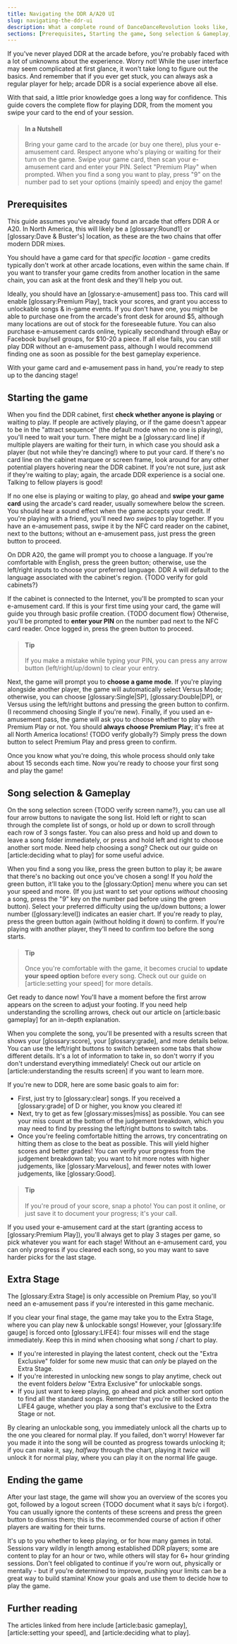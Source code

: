 ```yaml
---
title: Navigating the DDR A/A20 UI
slug: navigating-the-ddr-ui
description: What a complete round of DanceDanceRevolution looks like, from swiping your card to walking away from the cabinet.
sections: [Prerequisites, Starting the game, Song selection & Gameplay, Extra Stage, Ending the game, Further reading]
---
```

If you've never played DDR at the arcade before, you're probably faced with a lot of unknowns about the experience. Worry not! While the user interface may seem complicated at first glance, it won't take long to figure out the basics. And remember that if you ever get stuck, you can always ask a regular player for help; arcade DDR is a social experience above all else.

With that said, a little prior knowledge goes a long way for confidence. This guide covers the complete flow for playing DDR, from the moment you swipe your card to the end of your session.

> #### In a Nutshell
> Bring your game card to the arcade (or buy one there), plus your e-amusement card. Respect anyone who's playing or waiting for their turn on the game. Swipe your game card, then scan your e-amusement card and enter your PIN. Select "Premium Play" when prompted. When you find a song you want to play, press "9" on the number pad to set your options (mainly speed) and enjoy the game!

## Prerequisites

This guide assumes you've already found an arcade that offers DDR A or A20.  In North America, this will likely be a [glossary:Round1] or [glossary:Dave & Buster's] location, as these are the two chains that offer modern DDR mixes.

You should have a game card for that *specific location* - game credits typically don't work at other arcade locations, even within the same chain. If you want to transfer your game credits from another location in the same chain, you can ask at the front desk and they'll help you out.

Ideally, you should have an [glossary:e-amusement] pass too. This card will enable [glossary:Premium Play], track your scores, and grant you access to unlockable songs & in-game events. If you don't have one, you might be able to purchase one from the arcade's front desk for around $5, although many locations are out of stock for the foreseeable future. You can also purchase e-amusement cards online, typically secondhand through eBay or Facebook buy/sell groups, for $10-20 a piece. If all else fails, you can still play DDR without an e-amusement pass, although I would recommend finding one as soon as possible for the best gameplay experience.

With your game card and e-amusement pass in hand, you're ready to step up to the dancing stage!

## Starting the game

When you find the DDR cabinet, first **check whether anyone is playing** or waiting to play. If people are actively playing, or if the game doesn't appear to be in the "attract sequence" (the default mode when no one is playing), you'll need to wait your turn. There might be a [glossary:card line] if multiple players are waiting for their turn, in which case you should ask a player (but not while they're dancing!) where to put your card. If there's no card line on the cabinet marquee or screen frame, look around for any other potential players hovering near the DDR cabinet. If you're not sure, just ask if they're waiting to play; again, the arcade DDR experience is a social one. Talking to fellow players is good!

If no one else is playing or waiting to play, go ahead and **swipe your game card** using the arcade's card reader, usually somewhere below the screen. You should hear a sound effect when the game accepts your credit. If you're playing with a friend, you'll need *two swipes* to play together. If you have an e-amusement pass, swipe it by the NFC card reader on the cabinet, next to the buttons; without an e-amusement pass, just press the green button to proceed.

On DDR A20, the game will prompt you to choose a language. If you're comfortable with English, press the green button; otherwise, use the left/right inputs to choose your preferred language. DDR A will default to the language associated with the cabinet's region. {TODO verify for gold cabinets?}

If the cabinet is connected to the Internet, you'll be prompted to scan your e-amusement card. If this is your first time using your card, the game will guide you through basic profile creation. {TODO document flow} Otherwise, you'll be prompted to **enter your PIN** on the number pad next to the NFC card reader. Once logged in, press the green button to proceed.

> #### Tip
> If you make a mistake while typing your PIN, you can press any arrow button (left/right/up/down) to clear your entry.

Next, the game will prompt you to **choose a game mode**. If you're playing alongside another player, the game will automatically select Versus Mode; otherwise, you can choose [glossary:Single|SP], [glossary:Double|DP], or Versus using the left/right buttons and pressing the green button to confirm. (I recommend choosing Single if you're new). Finally, if you used an e-amusement pass, the game will ask you to choose whether to play with Premium Play or not. You should **always choose Premium Play**; it's free at all North America locations! {TODO verify globally?} Simply press the down button to select Premium Play and press green to confirm.

Once you know what you're doing, this whole process should only take about 15 seconds each time. Now you're ready to choose your first song and play the game!

## Song selection & Gameplay

On the song selection screen {TODO verify screen name?}, you can use all four arrow buttons to navigate the song list. Hold left or right to scan through the complete list of songs, or hold up or down to scroll through each row of 3 songs faster. You can also press and hold up and down to leave a song folder immediately, or press and hold left and right to choose another sort mode. Need help choosing a song? Check out our guide on [article:deciding what to play] for some useful advice.

When you find a song you like, press the green button to play it; be aware that there's no backing out once you've chosen a song! If you *hold* the green button, it'll take you to the [glossary:Option] menu where you can set your speed and more. (If you just want to set your options *without* choosing a song, press the "9" key on the number pad before using the green button). Select your preferred difficulty using the up/down buttons; a lower number ([glossary:level]) indicates an easier chart. If you're ready to play, press the green button again (without holding it down) to confirm. If you're playing with another player, they'll need to confirm too before the song starts.

> #### Tip
> Once you're comfortable with the game, it becomes crucial to **update your speed option** before every song. Check out our guide on [article:setting your speed] for more details.

Get ready to dance now! You'll have a moment before the first arrow appears on the screen to adjust your footing. If you need help understanding the scrolling arrows, check out our article on [article:basic gameplay] for an in-depth explanation.

When you complete the song, you'll be presented with a results screen that shows your [glossary:score], your [glossary:grade], and more details below. You can use the left/right buttons to switch between some tabs that show different details. It's a lot of information to take in, so don't worry if you don't understand everything immediately! Check out our article on [article:understanding the results screen] if you want to learn more.

If you're new to DDR, here are some basic goals to aim for:

* First, just try to [glossary:clear] songs. If you received a [glossary:grade] of D or higher, you know you cleared it!
* Next, try to get as few [glossary:misses|miss] as possible. You can see your miss count at the bottom of the judgement breakdown, which you may need to find by pressing the left/right buttons to switch tabs.
* Once you're feeling comfortable hitting the arrows, try concentrating on hitting them as close to the beat as possible. This will yield higher scores and better grades! You can verify your progress from the judgement breakdown tab; you want to hit more notes with higher judgements, like [glossary:Marvelous], and fewer notes with lower judgements, like [glossary:Good].

> #### Tip
> If you're proud of your score, snap a photo! You can post it online, or just save it to document your progress; it's your call.

If you used your e-amusement card at the start (granting access to [glossary:Premium Play]), you'll always get to play 3 stages per game, so pick whatever you want for each stage! Without an e-amusement card, you can only progress if you cleared each song, so you may want to save harder picks for the last stage.

## Extra Stage

The [glossary:Extra Stage] is only accessible on Premium Play, so you'll need an e-amusement pass if you're interested in this game mechanic.

If you clear your final stage, the game may take you to the Extra Stage, where you can play new & unlockable songs! However, your [glossary:life gauge] is forced onto [glossary:LIFE4]: four misses will end the stage immediately. Keep this in mind when choosing what song / chart to play.

* If you're interested in playing the latest content, check out the "Extra Exclusive" folder for some new music that can *only* be played on the Extra Stage.
* If you're interested in unlocking new songs to play anytime, check out the event folders *below* "Extra Exclusive" for unlockable songs.
* If you just want to keep playing, go ahead and pick another sort option to find all the standard songs. Remember that you're still locked onto the LIFE4 gauge, whether you play a song that's exclusive to the Extra Stage or not.

By clearing an unlockable song, you immediately unlock all the charts up to the one you cleared for normal play. If you failed, don't worry! However far you made it into the song will be counted as progress towards unlocking it; if you can make it, say, *halfway* through the chart, playing it *twice* will unlock it for normal play, where you can play it on the normal life gauge.

## Ending the game

After your last stage, the game will show you an overview of the scores you got, followed by a logout screen {TODO document what it says b/c i forgot}. You can usually ignore the contents of these screens and press the green button to dismiss them; this is the recommended course of action if other players are waiting for their turns.

It's up to you whether to keep playing, or for how many games in total. Sessions vary wildly in length among established DDR players; some are content to play for an hour or two, while others will stay for 6+ hour grinding sessions. Don't feel obligated to continue if you're worn out, physically or mentally - but if you're determined to improve, pushing your limits can be a great way to build stamina! Know your goals and use them to decide how to play the game.

## Further reading

The articles linked from here include [article:basic gameplay], [article:setting your speed], and [article:deciding what to play].